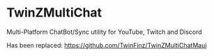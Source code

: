 # TwinZMultiChat
Multi-Platform ChatBot/Sync utility for YouTube, Twitch and Discord

Has been replaced: https://github.com/TwinFinz/TwinZMultiChatMaui
